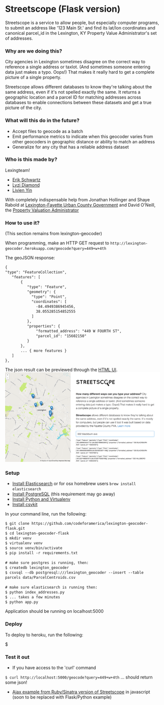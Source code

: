 # Streetscope (Flask version)

Streetscope is a service to allow people, but especially computer programs, to submit an address like '123 Main St.' and find its lat/lon coordinates and canonical parcel_id in the Lexington, KY Property Value Administrator's set of addresses.

### Why are we doing this?

City agencies in Lexington sometimes disagree on the correct way to reference a single address or taxlot. (And sometimes someone entering data just makes a typo. Oops!) That makes it really hard to get a complete picture of a single property.

Streetscope allows different databases to know they're talking about the same address, even if it's not spelled exactly the same. It returns a geographic location and a parcel ID for matching addresses across databases to enable connections between these datasets and get a true picture of the city.

### What will this do in the future?

* Accept files to geocode as a batch
* Emit performance metrics to indicate when this geocoder varies from other geocoders in geographic distance or ability to match an address
* Generalize for any city that has a reliable address dataset

### Who is this made by?

Lexingteam!

* [Erik Schwartz](https://github.com/eeeschwartz)
* [Lyzi Diamond](https://github.com/lyzidiamond)
* [Livien Yin](https://github.com/livienyin)

With completely indispensable help from Jonathan Hollinger and Shaye Rabold at [Lexington-Fayette Urban County Government](http://lexingtonky.gov/) and David O'Neill, the [Property Valuation Administrator](http://www.fayette-pva.com/)

### How to use it?

(This section remains from lexington-geocoder)

When programming, make an HTTP GET request to `http://lexington-geocoder.herokuapp.com/geocode?query=449+w+4th`

The geoJSON response:

```
{
"type": "FeatureCollection",
   "features": [
       {
          "type": "Feature",
          "geometry": {
            "type": "Point",
            "coordinates": [
              -84.4949386945456,
              38.055285154852555
            ]
          },
          "properties": {
              "formatted_address": "449 W FOURTH ST",
              "parcel_id": "15602150"
          }
       },
       ... { more features }
   ]
},
```

The json result can be previewed through the [HTML UI](http://lexington-geocoder.herokuapp.com/). ![HTML UI](https://raw.githubusercontent.com/codeforamerica/lexington-geocoder/master/screenshots/streetscope.png)

### Setup

* [Install Elasticsearch](http://www.elasticsearch.org/guide/en/elasticsearch/guide/current/_installing_elasticsearch.html) or for osx homebrew users `brew install elasticsearch`
* [Install PostgreSQL](https://github.com/codeforamerica/howto/blob/master/PostgreSQL.md) (this requirement may go away)
* [Install Python and Virtualenv](https://github.com/codeforamerica/howto/blob/master/Python-Virtualenv.md)
* [Install csvkit](https://github.com/amandabee/cunyjdata/wiki/Tutorial:-Installing-CSVKit)

In your command line, run the following:

```
$ git clone https://github.com/codeforamerica/lexington-geocoder-flask.git
$ cd lexington-geocoder-flask
$ mkdir venv
$ virtualenv venv
$ source venv/bin/activate
$ pip install -r requirements.txt

# make sure postgres is running, then:
$ createdb lexington_geocoder
$ csvsql --db postgresql:///lexington_geocoder --insert --table parcels data/ParcelCentroids.csv

# make sure elasticsearch is running then:
$ python index_addresses.py
$ ... takes a few minutes
$ python app.py
```

Application should be running on localhost:5000

### Deploy

To deploy to heroku, run the following:

$

### Test it out

* If you have access to the 'curl' command

`$ curl http://localhost:5000/geocode?query=449+w+4th` ... should return some json!

* [Ajax example from Ruby/Sinatra version of Streetscope](https://github.com/codeforamerica/lexington-geocoder/blob/2b6326565643be0264b17b4b2af27f47887ac225/views/index.erb#L55) in javascript (soon to be replaced with Flask/Python example)

